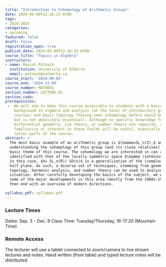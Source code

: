 ```yaml
---
title: "Introduction to Cohomology of Arithmetic Groups"
date: 2024-05-09T22:16:23-0700
tags:
- 2024-2025
categories:
- upcoming
featured: false
draft: false
registration_open: true
publish_date: 2024-05-09T22:16:23-0700
course_title: "Topics in Algebra"
instructors:
- name: Manish Patnaik
  institution: University of Alberta
  email: patnaik@ualberta.ca
course_start: '2024-09-03'
course_end: '2024-12-09'
course_number: MATH681
section_number: LECTURE B1
section_code:
prerequisites:
 -  We will aim to make this course accessible to students with a basic
    background in algebra and analysis (at the level of introductory graduate
    courses) and basic topology (having seen cohomology before would be useful,
    but is not absolutely essential). Although no specific knowledge from
    differential geometry, Lie theory, or number theory are required, additional
    familiarity or interest in these fields will be useful, especially in the
    latter parts of the course.
abstract: > 
  The most basic example of an arithmetic group is $\Gamma=SL_n(Z),$ and
  understanding the cohomology of this group (and its close relatives) will be the
  basic theme of this course. The cohomology we are interested in can also be
  identified with that of the locally symmetric space $\Gamma \setminus X$ where,
  in this case, $X= SL_n(R)/ SO(n)$ is a generalization of the (complex) upper
  half plane. As such, a diverse set of techniques, stemming from geometry,
  topology, harmonic analysis, and number theory can be used to analyze the
  situation. After carefully developing the basics of the subject, we will present
  some of the major developments in this area (mostly from the 1960s-1970s), and
  then end with an overview of modern directions.

syllabus_pdf: syllabus.pdf
---
```

### Lecture Times
Dates: Sep. 3 - Dec. 9
Class Time: Tuesday/Thursday, 16-17:20 (Mountain Time)

### Remote Access
The lecturer will use a tablet connected to zoom/camera to live stream lectures
and notes. Hand written (from table) and typed lecture notes will be
distributed.
